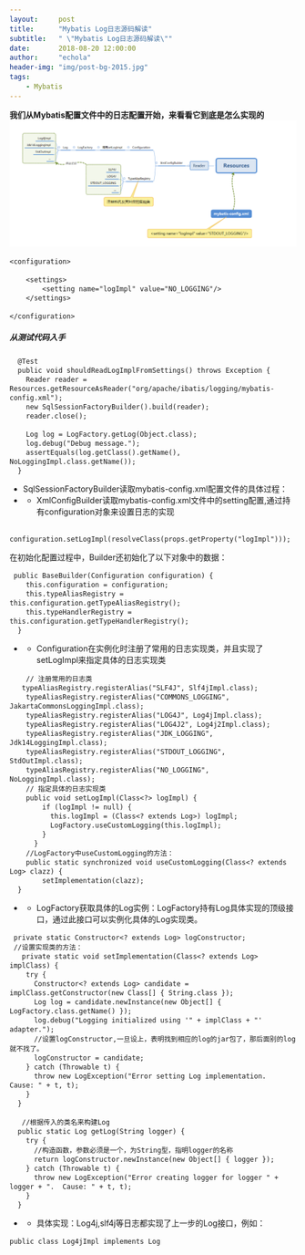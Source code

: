 ```yaml
---
layout:     post
title:      "Mybatis Log日志源码解读"
subtitle:   " \"Mybatis Log日志源码解读\""
date:       2018-08-20 12:00:00
author:     "echola"
header-img: "img/post-bg-2015.jpg"
tags:
    - Mybatis
---
```


**我们从Mybatis配置文件中的日志配置开始，来看看它到底是怎么实现的**
![image](/img/in-post/Mybatis-log.png)

```
<configuration>

    <settings>
    	<setting name="logImpl" value="NO_LOGGING"/>
    </settings>

</configuration>
```

##### 从测试代码入手
```
  @Test
  public void shouldReadLogImplFromSettings() throws Exception {
    Reader reader = Resources.getResourceAsReader("org/apache/ibatis/logging/mybatis-config.xml");
    new SqlSessionFactoryBuilder().build(reader);
    reader.close(); 
    
    Log log = LogFactory.getLog(Object.class);
    log.debug("Debug message.");
    assertEquals(log.getClass().getName(), NoLoggingImpl.class.getName());
  }
```

- SqlSessionFactoryBuilder读取mybatis-config.xml配置文件的具体过程：
- - XmlConfigBuilder读取mybatis-config.xml文件中的setting配置,通过持有configuration对象来设置日志的实现

```
	configuration.setLogImpl(resolveClass(props.getProperty("logImpl")));
```
在初始化配置过程中，Builder还初始化了以下对象中的数据：

```
 public BaseBuilder(Configuration configuration) {
    this.configuration = configuration;
    this.typeAliasRegistry = this.configuration.getTypeAliasRegistry();
    this.typeHandlerRegistry = this.configuration.getTypeHandlerRegistry();
  }
```


- - Configuration在实例化时注册了常用的日志实现类，并且实现了setLogImpl来指定具体的日志实现类

```
	// 注册常用的日志类
   typeAliasRegistry.registerAlias("SLF4J", Slf4jImpl.class);
    typeAliasRegistry.registerAlias("COMMONS_LOGGING", JakartaCommonsLoggingImpl.class);
    typeAliasRegistry.registerAlias("LOG4J", Log4jImpl.class);
    typeAliasRegistry.registerAlias("LOG4J2", Log4j2Impl.class);
    typeAliasRegistry.registerAlias("JDK_LOGGING", Jdk14LoggingImpl.class);
    typeAliasRegistry.registerAlias("STDOUT_LOGGING", StdOutImpl.class);
    typeAliasRegistry.registerAlias("NO_LOGGING", NoLoggingImpl.class);
	// 指定具体的日志实现类
	public void setLogImpl(Class<?> logImpl) {
	    if (logImpl != null) {
	      this.logImpl = (Class<? extends Log>) logImpl;
	      LogFactory.useCustomLogging(this.logImpl);
	    }
	  }
    //LogFactory中useCustomLogging的方法：
    public static synchronized void useCustomLogging(Class<? extends Log> clazz) {
        setImplementation(clazz);
  }
```

- - LogFactory获取具体的Log实例：LogFactory持有Log具体实现的顶级接口，通过此接口可以实例化具体的Log实现类。

```
 private static Constructor<? extends Log> logConstructor;
 //设置实现类的方法：
   private static void setImplementation(Class<? extends Log> implClass) {
    try {
      Constructor<? extends Log> candidate = implClass.getConstructor(new Class[] { String.class });
      Log log = candidate.newInstance(new Object[] { LogFactory.class.getName() });
      log.debug("Logging initialized using '" + implClass + "' adapter.");
      //设置logConstructor,一旦设上，表明找到相应的log的jar包了，那后面别的log就不找了。
      logConstructor = candidate;
    } catch (Throwable t) {
      throw new LogException("Error setting Log implementation.  Cause: " + t, t);
    }
  }
  
   //根据传入的类名来构建Log
  public static Log getLog(String logger) {
    try {
      //构造函数，参数必须是一个，为String型，指明logger的名称
      return logConstructor.newInstance(new Object[] { logger });
    } catch (Throwable t) {
      throw new LogException("Error creating logger for logger " + logger + ".  Cause: " + t, t);
    }
  }
```
- - 具体实现：Log4j,slf4j等日志都实现了上一步的Log接口，例如：

```
public class Log4jImpl implements Log 
```
